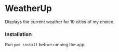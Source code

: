 # WeatherUp

Displays the current weather for 10 cities of my choice.

### Installation

Run `pod install` before running the app.
